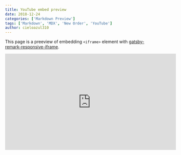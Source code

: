 ```yaml
---
title: YouTube embed preview
date: 2018-12-24
categories: ['Markdown Preview']
tags: ['Markdown', 'MDX', 'New Order', 'YouTube']
author: cieloazul310
---
```


This page is a preeview of embedding `<iframe>` element with [gatsby-remark-responsive-iframe].

<iframe width="560" height="315" src="https://www.youtube.com/embed/xxDv_RTdLQo" title="YouTube video player" frameborder="0" allow="accelerometer; autoplay; clipboard-write; encrypted-media; gyroscope; picture-in-picture" allowfullscreen>
</iframe>

[gatsby-remark-responsive-iframe]: https://www.gatsbyjs.com/plugins/gatsby-remark-responsive-iframe/ "gatsby-remark-responsive-iframe"
